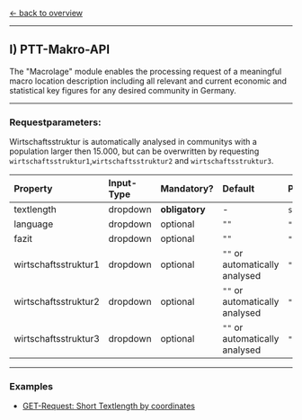 [<- back to overview](README.md)
***

## I) PTT-Makro-API
The "Macrolage" module enables the processing request of a meaningful macro location description including all relevant and current economic and statistical key figures for any desired community in Germany.

***
### Requestparameters:
Wirtschaftsstruktur is automatically analysed in communitys with a population larger then 15.000, but can be overwritten by requesting `wirtschaftsstruktur1`,`wirtschaftsstruktur2` and `wirtschaftsstruktur3`.

| Property | Input-Type | Mandatory? | Default | Possible Values |
|:---|:---|:---|:---|:---|
| textlength | dropdown | <b>obligatory</b> | -| `short`,`long` |
| language | dropdown | optional | `""` | `""`,`DE`,`EN`,`ES` |
| fazit | dropdown| optional | `""` | `""`,`sehr_gut`,`gut`,`mittel`,`maessig`,`schlecht` |
| wirtschaftsstruktur1 | dropdown| optional | `""` or automatically analysed | `""`,`keine_angabe`,`agrarwirtschaft`,`automobilindustrie`,`bahnindustrie`,`bergbau_und_rohstoffe`,`bio_und_gentechnologie`,`chemie_und_pharmazie`,`dienstleistung_und_handwerk`,`digitalwirtschaft`,`elektrotechnik_und_elektronikindustrie`,`energie_und_umwelt`,`ernaehrungsindustrie`,`feinkeramische_industrie`,`feinmechanik_und_optik`,`finanzwirtschaft`,`forschung_und_entwicklung`,`genussmittelindustrie`,`gesundheitswirtschaft`,`glasindustrie`,`handelsindustrie`,`high_tech_und_innovation`,`holz_und_moebelindustrie`,`informationstechnik_und_kommunikation`,`kautschukindustrie`,`kosmetikindustrie`,`kredit_und_versicherungsgewerbe`,`kultur_und_kreativwirtschaft`,`kunst_und_klebstoffindustrie`,`kunststoffindustrie`,`leder_warenindustrie`,`luft_und_raumfahrt`,`maritime_wirtschaft`,`maschinen_und_anlagenbau`,`medien_und_marketing`,`metallindustrie`,`papier_und_druckindustrie`,`pflegewirtschaft`,`post_und_kuriergewerbe`,`ruestungsindustrie`,`schliesssysteme_und_sicherheitstechnik`,`schmuckindustrie`,`schuhindustrie`,`spielwarenindustrie`,`sportwirtschaft`,`textilindustrie`,`tourismus_und_gastronomie`,`verkehr_und_logistik`,`verpackungsindustrie`,`werkstoffindustrie`,`wirtschaft_und_politik` |
| wirtschaftsstruktur2 | dropdown| optional | `""` or automatically analysed | `""`,`keine_angabe`,`agrarwirtschaft`,`automobilindustrie`,`bahnindustrie`,`bergbau_und_rohstoffe`,`bio_und_gentechnologie`,`chemie_und_pharmazie`,`dienstleistung_und_handwerk`,`digitalwirtschaft`,`elektrotechnik_und_elektronikindustrie`,`energie_und_umwelt`,`ernaehrungsindustrie`,`feinkeramische_industrie`,`feinmechanik_und_optik`,`finanzwirtschaft`,`forschung_und_entwicklung`,`genussmittelindustrie`,`gesundheitswirtschaft`,`glasindustrie`,`handelsindustrie`,`high_tech_und_innovation`,`holz_und_moebelindustrie`,`informationstechnik_und_kommunikation`,`kautschukindustrie`,`kosmetikindustrie`,`kredit_und_versicherungsgewerbe`,`kultur_und_kreativwirtschaft`,`kunst_und_klebstoffindustrie`,`kunststoffindustrie`,`leder_warenindustrie`,`luft_und_raumfahrt`,`maritime_wirtschaft`,`maschinen_und_anlagenbau`,`medien_und_marketing`,`metallindustrie`,`papier_und_druckindustrie`,`pflegewirtschaft`,`post_und_kuriergewerbe`,`ruestungsindustrie`,`schliesssysteme_und_sicherheitstechnik`,`schmuckindustrie`,`schuhindustrie`,`spielwarenindustrie`,`sportwirtschaft`,`textilindustrie`,`tourismus_und_gastronomie`,`verkehr_und_logistik`,`verpackungsindustrie`,`werkstoffindustrie`,`wirtschaft_und_politik` |
| wirtschaftsstruktur3 | dropdown | optional | `""` or automatically analysed| `""`,`keine_angabe`,`agrarwirtschaft`,`automobilindustrie`,`bahnindustrie`,`bergbau_und_rohstoffe`,`bio_und_gentechnologie`,`chemie_und_pharmazie`,`dienstleistung_und_handwerk`,`digitalwirtschaft`,`elektrotechnik_und_elektronikindustrie`,`energie_und_umwelt`,`ernaehrungsindustrie`,`feinkeramische_industrie`,`feinmechanik_und_optik`,`finanzwirtschaft`,`forschung_und_entwicklung`,`genussmittelindustrie`,`gesundheitswirtschaft`,`glasindustrie`,`handelsindustrie`,`high_tech_und_innovation`,`holz_und_moebelindustrie`,`informationstechnik_und_kommunikation`,`kautschukindustrie`,`kosmetikindustrie`,`kredit_und_versicherungsgewerbe`,`kultur_und_kreativwirtschaft`,`kunst_und_klebstoffindustrie`,`kunststoffindustrie`,`leder_warenindustrie`,`luft_und_raumfahrt`,`maritime_wirtschaft`,`maschinen_und_anlagenbau`,`medien_und_marketing`,`metallindustrie`,`papier_und_druckindustrie`,`pflegewirtschaft`,`post_und_kuriergewerbe`,`ruestungsindustrie`,`schliesssysteme_und_sicherheitstechnik`,`schmuckindustrie`,`schuhindustrie`,`spielwarenindustrie`,`sportwirtschaft`,`textilindustrie`,`tourismus_und_gastronomie`,`verkehr_und_logistik`,`verpackungsindustrie`,`werkstoffindustrie`,`wirtschaft_und_politik` |

***
### Examples
* [GET-Request: Short Textlength by coordinates](examples/makro-api-001-short_textlength_coordinations.md)


